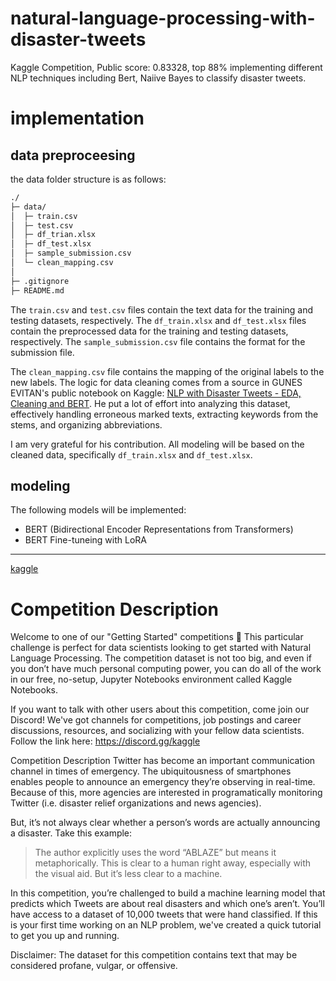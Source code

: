 # natural-language-processing-with-disaster-tweets
Kaggle Competition, Public score: 0.83328, top 88%
implementing different NLP techniques including Bert, Naiive Bayes to classify disaster tweets.

# implementation
## data preproceesing
the data folder structure is as follows:
```bash
./
├─ data/
│  ├─ train.csv
│  ├─ test.csv
│  ├─ df_trian.xlsx
│  ├─ df_test.xlsx
│  ├─ sample_submission.csv
│  └─ clean_mapping.csv
│
├─ .gitignore
├─ README.md
```

The `train.csv` and `test.csv` files contain the text data for the training and testing datasets, respectively.
The `df_train.xlsx` and `df_test.xlsx` files contain the preprocessed data for the training and testing datasets, respectively. The `sample_submission.csv` file contains the format for the submission file. 

The `clean_mapping.csv` file contains the mapping of the original labels to the new labels.
The logic for data cleaning comes from a source in GUNES EVITAN's public notebook on Kaggle: [NLP with Disaster Tweets - EDA, Cleaning and BERT](https://www.kaggle.com/code/gunesevitan/nlp-with-disaster-tweets-eda-cleaning-and-bert). He put a lot of effort into analyzing this dataset, effectively handling erroneous marked texts, extracting keywords from the stems, and organizing abbreviations.

I am very grateful for his contribution. All modeling will be based on the cleaned data, specifically `df_train.xlsx` and `df_test.xlsx`.

## modeling
The following models will be implemented:
- BERT (Bidirectional Encoder Representations from Transformers)
- BERT Fine-tuneing with LoRA
---
[kaggle](https://www.kaggle.com/competitions/nlp-getting-started)
# Competition Description
Welcome to one of our "Getting Started" competitions 👋
This particular challenge is perfect for data scientists looking to get started with Natural Language Processing. The competition dataset is not too big, and even if you don’t have much personal computing power, you can do all of the work in our free, no-setup, Jupyter Notebooks environment called Kaggle Notebooks.

If you want to talk with other users about this competition, come join our Discord! We've got channels for competitions, job postings and career discussions, resources, and socializing with your fellow data scientists. Follow the link here: https://discord.gg/kaggle

Competition Description
Twitter has become an important communication channel in times of emergency.
The ubiquitousness of smartphones enables people to announce an emergency they’re observing in real-time. Because of this, more agencies are interested in programatically monitoring Twitter (i.e. disaster relief organizations and news agencies).

But, it’s not always clear whether a person’s words are actually announcing a disaster. Take this example:
> The author explicitly uses the word “ABLAZE” but means it metaphorically. This is clear to a human right away, especially with the visual aid. But it’s less clear to a machine.

In this competition, you’re challenged to build a machine learning model that predicts which Tweets are about real disasters and which one’s aren’t. You’ll have access to a dataset of 10,000 tweets that were hand classified. If this is your first time working on an NLP problem, we've created a quick tutorial to get you up and running.

Disclaimer: The dataset for this competition contains text that may be considered profane, vulgar, or offensive.
